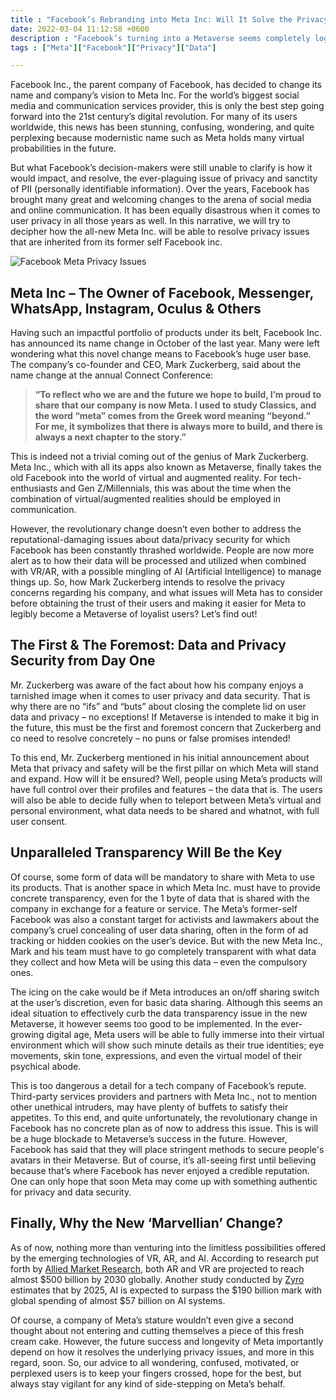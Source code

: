 ```yaml
---
title : "Facebook’s Rebranding into Meta Inc: Will It Solve the Privacy Issues?"
date: 2022-03-04 11:12:58 +0600
description : "Facebook’s turning into a Metaverse seems completely logical for the world’s biggest social media firm. But will this revolutionary progress tackle the age-old concern about privacy?"
tags : ["Meta"]["Facebook"]["Privacy"]["Data"]

---
```

Facebook Inc., the parent company of Facebook, has decided to change its name and company’s vision to Meta Inc. For the world’s biggest social media and communication services provider, this is only the best step going forward into the 21st century’s digital revolution. For many of its users worldwide, this news has been stunning, confusing, wondering, and quite perplexing because modernistic name such as Meta holds many virtual probabilities in the future.

But what Facebook’s decision-makers were still unable to clarify is how it would impact, and resolve, the ever-plaguing issue of privacy and sanctity of PII (personally identifiable information). Over the years, Facebook has brought many great and welcoming changes to the arena of social media and online communication. It has been equally disastrous when it comes to user privacy in all those years as well. In this narrative, we will try to decipher how the all-new Meta Inc. will be able to resolve privacy issues that are inherited from its former self Facebook inc. 

![Facebook Meta Privacy Issues](/images/Facebook_rebranding_into_Meta_Inc_privacy_issues.png)


## Meta Inc – The Owner of Facebook, Messenger, WhatsApp, Instagram, Oculus & Others

Having such an impactful portfolio of products under its belt, Facebook Inc. has announced its name change in October of the last year. Many were left wondering what this novel change means to Facebook’s huge user base. The company’s co-founder and CEO, Mark Zuckerberg, said about the name change at the annual Connect Conference:

> **“To reflect who we are and the future we hope to build, I’m proud to share that our company is now Meta. I used to study Classics, and the word “meta” comes from the Greek word meaning “beyond.” For me, it symbolizes that there is always more to build, and there is always a next chapter to the story.”**

This is indeed not a trivial coming out of the genius of Mark Zuckerberg. Meta Inc., which with all its apps also known as Metaverse, finally takes the old Facebook into the world of virtual and augmented reality. For tech-enthusiasts and Gen Z/Millennials, this was about the time when the combination of virtual/augmented realities should be employed in communication. 

However, the revolutionary change doesn’t even bother to address the reputational-damaging issues about data/privacy security for which Facebook has been constantly thrashed worldwide. People are now more alert as to how their data will be processed and utilized when combined with VR/AR, with a possible mingling of AI (Artificial Intelligence) to manage things up. So, how Mark Zuckerberg intends to resolve the privacy concerns regarding his company, and what issues will Meta has to consider before obtaining the trust of their users and making it easier for Meta to legibly become a Metaverse of loyalist users? Let’s find out!

## The First & The Foremost: Data and Privacy Security from Day One

Mr. Zuckerberg was aware of the fact about how his company enjoys a tarnished image when it comes to user privacy and data security. That is why there are no “ifs” and “buts” about closing the complete lid on user data and privacy – no exceptions! If Metaverse is intended to make it big in the future, this must be the first and foremost concern that Zuckerberg and co need to resolve concretely – no puns or false promises intended!

To this end, Mr. Zuckerberg mentioned in his initial announcement about Meta that privacy and safety will be the first pillar on which Meta will stand and expand. How will it be ensured? Well, people using Meta’s products will have full control over their profiles and features – the data that is. The users will also be able to decide fully when to teleport between Meta’s virtual and personal environment, what data needs to be shared and whatnot, with full user consent. 

## Unparalleled Transparency Will Be the Key

Of course, some form of data will be mandatory to share with Meta to use its products. That is another space in which Meta Inc. must have to provide concrete transparency, even for the 1 byte of data that is shared with the company in exchange for a feature or service. The Meta’s former-self Facebook was also a constant target for activists and lawmakers about the company’s cruel concealing of user data sharing, often in the form of ad tracking or hidden cookies on the user’s device. But with the new Meta Inc., Mark and his team must have to go completely transparent with what data they collect and how Meta will be using this data – even the compulsory ones. 

The icing on the cake would be if Meta introduces an on/off sharing switch at the user’s discretion, even for basic data sharing. Although this seems an ideal situation to effectively curb the data transparency issue in the new Metaverse, it however seems too good to be implemented. In the ever-growing digital age, Meta users will be able to fully immerse into their virtual environment which will show such minute details as their true identities; eye movements, skin tone, expressions, and even the virtual model of their psychical abode. 

This is too dangerous a detail for a tech company of Facebook’s repute. Third-party services providers and partners with Meta Inc., not to mention other unethical intruders, may have plenty of buffets to satisfy their appetites. To this end, and quite unfortunately, the revolutionary change in Facebook has no concrete plan as of now to address this issue. This is will be a huge blockade to Metaverse’s success in the future. However, Facebook has said that they will place stringent methods to secure people's avatars in their Metaverse. But of course, it’s all-seeing first until believing because that’s where Facebook has never enjoyed a credible reputation. One can only hope that soon Meta may come up with something authentic for privacy and data security.

## Finally, Why the New ‘Marvellian’ Change?

As of now, nothing more than venturing into the limitless possibilities offered by the emerging technologies of VR, AR, and AI. According to research put forth by <a href="https://www.alliedmarketresearch.com/augmented-and-virtual-reality-market" target="_blank">Allied Market Research</a>, both AR and VR are projected to reach almost $500 billion by 2030 globally. Another study conducted by <a href="https://zyro.com/blog/ai-statistic/" target="_blank">Zyro</a> estimates that by 2025, AI is expected to surpass the $190 billion mark with global spending of almost $57 billion on AI systems. 

Of course, a company of Meta’s stature wouldn’t even give a second thought about not entering and cutting themselves a piece of this fresh cream cake. However, the future success and longevity of Meta importantly depend on how it resolves the underlying privacy issues, and more in this regard, soon. So, our advice to all wondering, confused, motivated, or perplexed users is to keep your fingers crossed, hope for the best, but always stay vigilant for any kind of side-stepping on Meta’s behalf.
